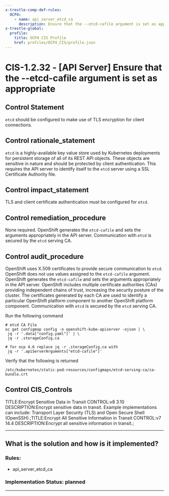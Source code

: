 ```yaml
---
x-trestle-comp-def-rules:
  OCP4:
    - name: api_server_etcd_ca
      description: Ensure that the --etcd-cafile argument is set as appropriate
x-trestle-global:
  profile:
    title: OCP4 CIS Profile
    href: profiles/OCP4_CIS/profile.json
---
```


# CIS-1.2.32 - \[API Server\] Ensure that the --etcd-cafile argument is set as appropriate

## Control Statement

`etcd` should be configured to make use of TLS encryption for client connections.

## Control rationale_statement

`etcd` is a highly-available key value store used by Kubernetes deployments for persistent storage of all of its REST API objects. These objects are sensitive in nature and should be protected by client authentication. This requires the API server to identify itself to the `etcd` server using a SSL Certificate Authority file.

## Control impact_statement

TLS and client certificate authentication must be configured for `etcd`.

## Control remediation_procedure

None required. OpenShift generates the `etcd-cafile` and sets the arguments appropriately in the API server. Communication with `etcd` is secured by the `etcd` serving CA.

## Control audit_procedure

OpenShift uses X.509 certificates to provide secure communication to `etcd`. OpenShift does not use values assigned to the `etcd-cafile` argument. OpenShift generates the `etcd-cafile` and sets the arguments appropriately in the API server. OpenShift includes multiple certificate authorities (CAs) providing independent chains of trust, increasing the security posture of the cluster. The certificates generated by each CA are used to identify a particular OpenShift platform component to another OpenShift platform component. Communication with `etcd` is secured by the `etcd` serving CA.

Run the following command

```
# etcd CA File
oc get configmap config -n openshift-kube-apiserver -ojson | \
 jq -r '.data["config.yaml"]' | \
 jq -r .storageConfig.ca

# for ocp 4.6 replace jq -r .storageConfig.ca with
 jq -r '.apiServerArguments["etcd-cafile"]'
```

Verify that the following is returned

`/etc/kubernetes/static-pod-resources/configmaps/etcd-serving-ca/ca-bundle.crt`

## Control CIS_Controls

TITLE:Encrypt Sensitive Data in Transit CONTROL:v8 3.10 DESCRIPTION:Encrypt sensitive data in transit. Example implementations can include: Transport Layer Security (TLS) and Open Secure Shell (OpenSSH).;TITLE:Encrypt All Sensitive Information in Transit CONTROL:v7 14.4 DESCRIPTION:Encrypt all sensitive information in transit.;

______________________________________________________________________

## What is the solution and how is it implemented?

<!-- For implementation status enter one of: implemented, partial, planned, alternative, not-applicable -->

<!-- Note that the list of rules under ### Rules: is read-only and changes will not be captured after assembly to JSON -->

<!-- Add control implementation description here for control: CIS-1.2.32 -->

### Rules:

  - api_server_etcd_ca

### Implementation Status: planned

______________________________________________________________________
